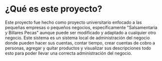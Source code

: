 # ¿Qué es este proyecto?
Este proyecto fue hecho como proyecto universitario enfocado a las pequeñas empresas o pequeños negocios, específicamente "Salsamentaria y Billares Pecas" aunque puede ser modificado y adaptado a cualquier otro negocio. Este sistema es un sistema local de administración del negocio donde pueden hacer sus cuentas, contar tiempo, crear cuentas de cobro a personas, agregar y quitar productos y visualizar sus descripciones todo esto para poder llevar una correcta administración del negocio.
